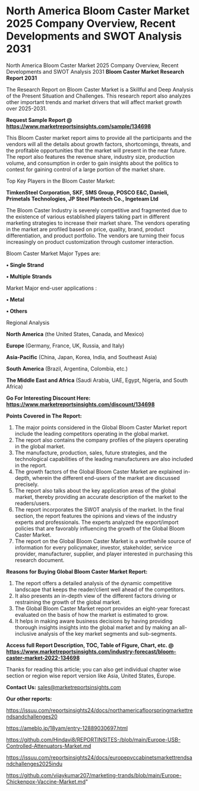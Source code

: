 # North America Bloom Caster Market 2025 Company Overview, Recent Developments and SWOT Analysis 2031
North America Bloom Caster Market 2025 Company Overview, Recent Developments and SWOT Analysis 2031
<strong>Bloom Caster Market Research Report 2031</strong>

The Research Report on Bloom Caster Market is a Skillful and Deep Analysis of the Present Situation and Challenges. This research report also analyzes other important trends and market drivers that will affect market growth over 2025-2031.

<strong>Request Sample Report @ <a href=https://www.marketreportsinsights.com/sample/134698>https://www.marketreportsinsights.com/sample/134698</a></strong>

This Bloom Caster market report aims to provide all the participants and the vendors will all the details about growth factors, shortcomings, threats, and the profitable opportunities that the market will present in the near future. The report also features the revenue share, industry size, production volume, and consumption in order to gain insights about the politics to contest for gaining control of a large portion of the market share.

Top Key Players in the Bloom Caster Market:

<strong>TimkenSteel Corporation, SKF, SMS Group, POSCO E&C, Danieli, Primetals Technologies, JP Steel Plantech Co., Ingeteam Ltd</strong>

The Bloom Caster Industry is severely competitive and fragmented due to the existence of various established players taking part in different marketing strategies to increase their market share. The vendors operating in the market are profiled based on price, quality, brand, product differentiation, and product portfolio. The vendors are turning their focus increasingly on product customization through customer interaction.

Bloom Caster Market Major Types are:

<strong>• Single Strand

• Multiple Strands</strong>

Market Major end-user applications :

<strong>• Metal

• Others</strong>

Regional Analysis

</u><strong><b>North America</b></strong> (the United States, Canada, and Mexico)

<strong><b>Europe </b></strong>(Germany, France, UK, Russia, and Italy)

<strong><b>Asia-Pacific</b></strong> (China, Japan, Korea, India, and Southeast Asia)

<strong><b>South America</b></strong> (Brazil, Argentina, Colombia, etc.)

<strong><b>The Middle East and Africa</b></strong> (Saudi Arabia, UAE, Egypt, Nigeria, and South Africa)

<strong>Go For Interesting Discount Here: <a href=https://www.marketreportsinsights.com/discount/134698>https://www.marketreportsinsights.com/discount/134698</a></strong>

<strong>Points Covered in The Report:</strong>
<ol>
  <li>The major points considered in the Global Bloom Caster Market report include the leading competitors operating in the global market.</li>
  <li>The report also contains the company profiles of the players operating in the global market.</li>
  <li>The manufacture, production, sales, future strategies, and the technological capabilities of the leading manufacturers are also included in the report.</li>
  <li>The growth factors of the Global Bloom Caster Market are explained in-depth, wherein the different end-users of the market are discussed precisely.</li>
  <li>The report also talks about the key application areas of the global market, thereby providing an accurate description of the market to the readers/users.</li>
  <li>The report incorporates the SWOT analysis of the market. In the final section, the report features the opinions and views of the industry experts and professionals. The experts analyzed the export/import policies that are favorably influencing the growth of the Global Bloom Caster Market.</li>
  <li>The report on the Global Bloom Caster Market is a worthwhile source of information for every policymaker, investor, stakeholder, service provider, manufacturer, supplier, and player interested in purchasing this research document.</li>
</ol>
<strong>Reasons for Buying Global Bloom Caster Market Report:</strong>

<ol>
  <li>The report offers a detailed analysis of the dynamic competitive landscape that keeps the reader/client well ahead of the competitors.</li>
  <li>It also presents an in-depth view of the different factors driving or restraining the growth of the global market.</li>
  <li>The Global Bloom Caster Market report provides an eight-year forecast evaluated on the basis of how the market is estimated to grow.</li>
  <li>It helps in making aware business decisions by having providing thorough insights insights into the global market and by making an all-inclusive analysis of the key market segments and sub-segments.</li>
</ol>
<strong>Access full Report Description, TOC, Table of Figure, Chart, etc. @ <a href=https://www.marketreportsinsights.com/industry-forecast/bloom-caster-market-2022-134698>https://www.marketreportsinsights.com/industry-forecast/bloom-caster-market-2022-134698</a></strong>


Thanks for reading this article; you can also get individual chapter wise section or region wise report version like Asia, United States, Europe.

<strong>Contact Us:</strong>
sales@marketreportsinsights.com

<strong>Our other reports:</strong>

<a href=https://issuu.com/reportsinsights24/docs/northamericafloorspringmarkettrendsandchallenges20>https://issuu.com/reportsinsights24/docs/northamericafloorspringmarkettrendsandchallenges20</a>

<a href=https://ameblo.jp/18yam/entry-12889030697.html>https://ameblo.jp/18yam/entry-12889030697.html</a>

<a href=https://github.com/Hindavi8/REPORTINSITES-/blob/main/Europe-USB-Controlled-Attenuators-Market.md>https://github.com/Hindavi8/REPORTINSITES-/blob/main/Europe-USB-Controlled-Attenuators-Market.md</a>

<a href=https://issuu.com/reportsinsights24/docs/europepvccabinetsmarkettrendsandchallenges2025indu>https://issuu.com/reportsinsights24/docs/europepvccabinetsmarkettrendsandchallenges2025indu</a>

<a href=https://github.com/vijaykumar207/marketing-trands/blob/main/Europe-Chickenpox-Vaccine-Market.md>https://github.com/vijaykumar207/marketing-trands/blob/main/Europe-Chickenpox-Vaccine-Market.md</a>"
